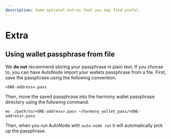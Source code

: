 ```yaml
---
description: Some optional extras that you may find useful.
---
```


# Extra

## Using wallet passphrase from file

We **do not** recommend storing your passphrase in plain text. If you choose to, you can have AutoNode import your wallets passphrase from a file. First, save the passphrase using the following convention:

```text
<ONE-address>.pass
```

Then, move the saved passphrase into the harmony wallet passphrase directory using the following command:

```text
mv ./path/to/<ONE-address>.pass ~/harmony_wallet_pass/<ONE-address>.pass
```

Then, when you run AutoNode with `auto-node run` it will automatically pick up the passphrase.

